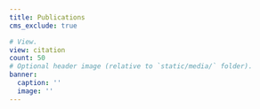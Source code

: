 ```yaml
---
title: Publications
cms_exclude: true

# View.
view: citation
count: 50
# Optional header image (relative to `static/media/` folder).
banner:
  caption: ''
  image: ''
---
```

